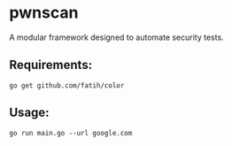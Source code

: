 # pwnscan

A modular framework designed to automate security tests.

## Requirements: 

`go get github.com/fatih/color`

## Usage: 

`go run main.go --url google.com`
